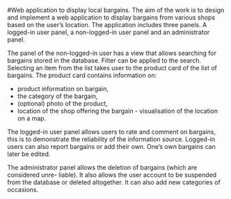 #Web application to display local bargains.
The aim of the work is to design and implement a web application to display bargains from various shops based on the user’s location. The application includes three panels. A logged-in user panel, a non-logged-in user panel and an administrator panel.

The panel of the non-logged-in user has a view that allows searching for bargains
stored in the database. Filter can be applied to the search. Selecting an item from the
list takes user to the product card of the list of bargains. The product card contains
information on:

- product information on bargain,
- the category of the bargain,
- (optional) photo of the product,
- location of the shop offering the bargain - visualisation of the location on a map.

The logged-in user panel allows users to rate and comment on bargains, this is to
demonstrate the reliability of the information source. Logged-in users can also report
bargains or add their own. One’s own bargains can later be edited.

The administrator panel allows the deletion of bargains (which are considered unre-
liable). It also allows the user account to be suspended from the database or deleted
altogether. It can also add new categories of occasions.
